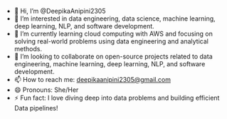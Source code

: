 - 👋 Hi, I’m @DeepikaAnipini2305
- 👀 I’m interested in data engineering, data science, machine learning, deep learning, NLP, and software development.
- 🌱 I’m currently learning cloud computing with AWS and focusing on solving real-world problems using data engineering and analytical methods.
- 💞️ I’m looking to collaborate on open-source projects related to data engineering, machine learning, deep learning, NLP, and software development.
- 📫 How to reach me: deepikaanipini2305@gmail.com
- 😄 Pronouns: She/Her
- ⚡ Fun fact: I love diving deep into data problems and building efficient Data pipelines!

<!---
DeepikaAnipini2305/DeepikaAnipini2305 is a ✨ special ✨ repository because its `README.md` (this file) appears on your GitHub profile.
You can click the Preview link to take a look at your changes.
--->

